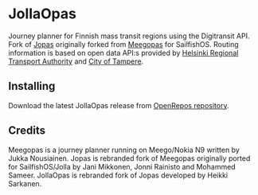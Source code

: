 JollaOpas
=========

Journey planner for Finnish mass transit regions using the Digitransit API. Fork of [Jopas](https://github.com/rasjani/Jopas) originally forked from [Meegopas](https://github.com/junousia/Meegopas) for SailfishOS. Routing information is based on open data API:s provided by [Helsinki Regional Transport Authority](http://developer.reittiopas.fi/pages/en/http-get-interface-version-2.php) and [City of Tampere](http://developer.publictransport.tampere.fi/pages/en/http-get-interface.php).

Installing
----------
Download the latest JollaOpas release from [OpenRepos repository](https://openrepos.net/content/sarkh/jollaopas).

Credits
------
Meegopas is a journey planner running on Meego/Nokia N9 written by Jukka Nousiainen. Jopas is rebranded fork of Meegopas originally ported for SailfishOS/Jolla by Jani Mikkonen, Jonni Rainisto and Mohammed Sameer. JollaOpas is rebranded fork of Jopas developed by Heikki Sarkanen.
